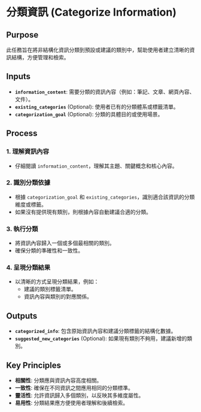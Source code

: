 <!-- Powered by BMAD™ Personal Assistant Expansion Pack -->

# 分類資訊 (Categorize Information)

## Purpose

此任務旨在將非結構化資訊分類到預設或建議的類別中，幫助使用者建立清晰的資訊結構，方便管理和檢索。

## Inputs

- **`information_content`**: 需要分類的資訊內容（例如：筆記、文章、網頁內容、文件）。
- **`existing_categories`** (Optional): 使用者已有的分類體系或標籤清單。
- **`categorization_goal`** (Optional): 分類的具體目的或使用場景。

## Process

### 1. 理解資訊內容

- 仔細閱讀 `information_content`，理解其主題、關鍵概念和核心內容。

### 2. 識別分類依據

- 根據 `categorization_goal` 和 `existing_categories`，識別適合該資訊的分類維度或標籤。
- 如果沒有提供現有類別，則根據內容自動建議合適的分類。

### 3. 執行分類

- 將資訊內容歸入一個或多個最相關的類別。
- 確保分類的準確性和一致性。

### 4. 呈現分類結果

- 以清晰的方式呈現分類結果，例如：
    - 建議的類別標籤清單。
    - 資訊內容與類別的對應關係。

## Outputs

- **`categorized_info`**: 包含原始資訊內容和建議分類標籤的結構化數據。
- **`suggested_new_categories`** (Optional): 如果現有類別不夠用，建議新增的類別。

## Key Principles

- **相關性**: 分類應與資訊內容高度相關。
- **一致性**: 確保在不同資訊之間應用相同的分類標準。
- **靈活性**: 允許資訊歸入多個類別，以反映其多維度屬性。
- **易用性**: 分類結果應方便使用者理解和後續檢索。
